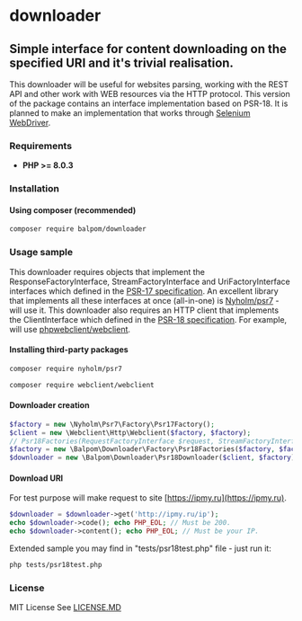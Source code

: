# downloader
## Simple interface for content downloading on the specified URI and it's trivial realisation.

This downloader will be useful for websites parsing, working with the REST API and other work with WEB resources via the HTTP protocol.
This version of the package contains an interface implementation based on PSR-18.
It is planned to make an implementation that works through [Selenium WebDriver](https://github.com/php-webdriver/php-webdriver).

### Requirements 
- **PHP >= 8.0.3**

### Installation
#### Using composer (recommended)
```bash
composer require balpom/downloader
```

### Usage sample
This downloader requires objects that implement the ResponseFactoryInterface, StreamFactoryInterface and UriFactoryInterface interfaces which defined in the [PSR-17 specification](https://www.php-fig.org/psr/psr-17/).
An excellent library that implements all these interfaces at once (all-in-one) is [Nyholm/psr7](https://github.com/Nyholm/psr7) - will use it.
This downloader also requires an HTTP client that implements the ClientInterface which defined in the [PSR-18 specification](https://www.php-fig.org/psr/psr-18/). For example, will use [phpwebclient/webclient](https://github.com/phpwebclient/webclient).

#### Installing third-party packages
```bash
composer require nyholm/psr7
```
```bash
composer require webclient/webclient
```

#### Downloader creation
```php
$factory = new \Nyholm\Psr7\Factory\Psr17Factory();
$client = new \Webclient\Http\Webclient($factory, $factory);
// Psr18Factories(RequestFactoryInterface $request, StreamFactoryInterface $stream, UriFactoryInterface $uri)
$factory = new \Balpom\Downloader\Factory\Psr18Factories($factory, $factory, $factory);
$downloader = new \Balpom\Downloader\Psr18Downloader($client, $factory);
```

#### Download URI
For test purpose will make request to site [https://ipmy.ru](https://ipmy.ru).
```php
$downloader = $downloader->get('http://ipmy.ru/ip');
echo $downloader->code(); echo PHP_EOL; // Must be 200.
echo $downloader->content(); echo PHP_EOL; // Must be your IP.
```

Extended sample you may find in "tests/psr18test.php" file - just run it:
```bash
php tests/psr18test.php
```

### License
MIT License See [LICENSE.MD](LICENSE.MD)

